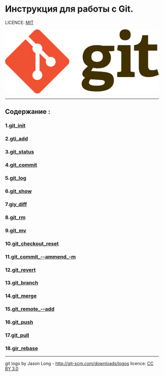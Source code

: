 # Инструкция для работы с Git.

LICENCE: [MIT](./Licence.md)

![logo-Git](/1920px-Git-logo.svg.png)

---
## Содержание :
### 1.[git_init](/git_init.md) 
### 2.[gti_add](/git_add.md)
### 3.[git_status](/git_status.md)
### 4.[git_commit](/git_commit.md)
### 5.[git_log](/git_iog.md)
### 6.[git_show](/git_show.md)
### 7.[giy_diff](/git_diff.md)
### 8.[git_rm](/git_rm.md)
### 9.[git_mv](/git_mv.md)
### 10.[git_checkout_reset](/git_checkout.md)
### 11.[git_commit_--ammend_-m](/git_commit_--ammend_-m.md)
### 12.[git_revert](/git_revert.md)
### 13.[git_branch](/git_branch.md)
### 14.[git_merge](/git_merge.md)
### 15.[git_remote_--add](/git_remote_add.md)
### 16.[git_push](/git_push.md)
### 17.[git_pull](/git_pull.md)
### 18.[gir_rebase](/git_rebase.md)


---

git logo by Jason Long - http://git-scm.com/downloads/logos
licence: [CC BY 3.0](https://creativecommons.org/licenses/by/3.0/deed.ru) 

